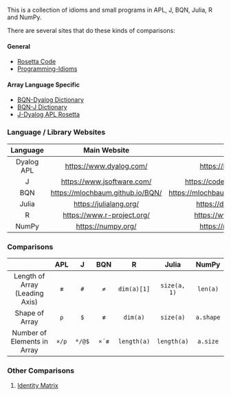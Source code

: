 This is a collection of idioms and small programs in APL, J, BQN, Julia, R and NumPy.

There are several sites that do these kinds of comparisons:

#### General

* [Rosetta Code](http://www.rosettacode.org/wiki/Rosetta_Code)
* [Programming-Idioms](https://programming-idioms.org/)

#### Array Language Specific

* [BQN-Dyalog Dictionary](https://mlochbaum.github.io/BQN/doc/fromDyalog.html)
* [BQN-J Dictionary](https://mlochbaum.github.io/BQN/doc/fromJ.html)
* [J-Dyalog APL Rosetta](http://sigapl.org/_J-Dyalog_APL_Rosetta.html)

### Language / Library Websites

|Language|Main Website|Help Website|
|:-:|:-:|:-:|
|Dyalog APL|https://www.dyalog.com/|https://help.dyalog.com/18.2/|
|J|https://www.jsoftware.com/|https://code.jsoftware.com/wiki/NuVoc|
|BQN|https://mlochbaum.github.io/BQN/|https://mlochbaum.github.io/BQN/doc/index.html|
|Julia|https://julialang.org/|https://docs.julialang.org/en/v1/|
|R|https://www.r-project.org/|https://www.rdocumentation.org/|
|NumPy|https://numpy.org/|https://numpy.org/doc/stable/|

### Comparisons

||APL|J|BQN|R|Julia|NumPy|
|:-:|:-:|:-:|:-:|:-:|:-:|:-:|
|Length of Array (Leading Axis)|`≢`|`#`|`≠`|`dim(a)[1]`|`size(a, 1)`|`len(a)`|
|Shape of Array|`⍴`|`$`|`≢`|`dim(a)`|`size(a)`|`a.shape`|
|Number of Elements in Array|`×/⍴`|`*/@$`|`×´≢`|`length(a)`|`length(a)`|`a.size`|

### Other Comparisons

1. [Identity Matrix](https://github.com/codereport/array-language-comparisons/blob/main/identity.md)
